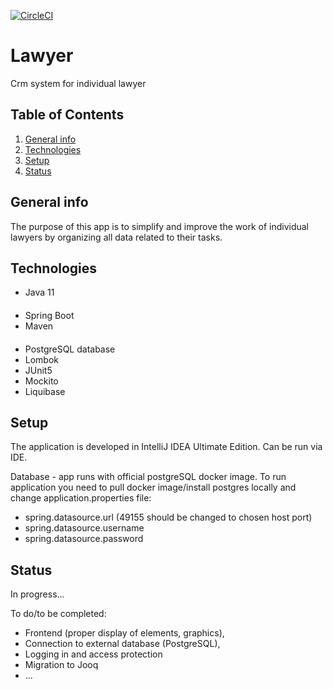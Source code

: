 [![CircleCI](https://circleci.com/gh/BartlomiejBak/lawyer.svg?style=svg)](https://circleci.com/gh/BartlomiejBak/lawyer)

# Lawyer
Crm system for individual lawyer

## Table of Contents
1. [General info](#General-info)
2. [Technologies](#Technologies)
3. [Setup](#Setup)
4. [Status](#Status)


## General info
The purpose of this app is to simplify and improve the work of individual lawyers by organizing
all data related to their tasks. 

## Technologies
- Java 11 
####
- Spring Boot
- Maven
####
- PostgreSQL database
- Lombok
- JUnit5
- Mockito
- Liquibase
####
## Setup
The application is developed in IntelliJ IDEA Ultimate Edition.
Can be run via IDE. 

Database - app runs with official postgreSQL docker image. To run application you need to pull docker image/install postgres locally
and change application.properties file:
- spring.datasource.url (49155 should be changed to chosen host port)
- spring.datasource.username
- spring.datasource.password

## Status
In progress...

To do/to be completed:
* Frontend (proper display of elements, graphics),
* Connection to external database (PostgreSQL),
* Logging in and access protection
* Migration to Jooq
* ...
